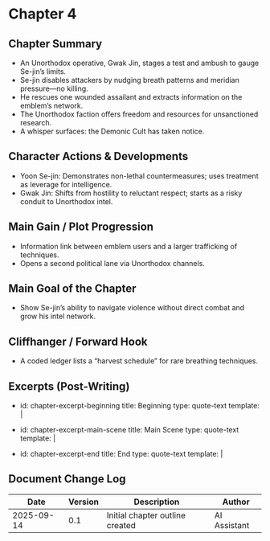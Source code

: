# Chapter 4

## Chapter Summary
- An Unorthodox operative, Gwak Jin, stages a test and ambush to gauge Se-jin’s limits.
- Se-jin disables attackers by nudging breath patterns and meridian pressure—no killing.
- He rescues one wounded assailant and extracts information on the emblem’s network.
- The Unorthodox faction offers freedom and resources for unsanctioned research.
- A whisper surfaces: the Demonic Cult has taken notice.

## Character Actions & Developments
- Yoon Se-jin: Demonstrates non-lethal countermeasures; uses treatment as leverage for intelligence.
- Gwak Jin: Shifts from hostility to reluctant respect; starts as a risky conduit to Unorthodox intel.

## Main Gain / Plot Progression
- Information link between emblem users and a larger trafficking of techniques.
- Opens a second political lane via Unorthodox channels.

## Main Goal of the Chapter
- Show Se-jin’s ability to navigate violence without direct combat and grow his intel network.

## Cliffhanger / Forward Hook
- A coded ledger lists a “harvest schedule” for rare breathing techniques.

## Excerpts (Post-Writing)
- id: chapter-excerpt-beginning
  title: Beginning
  type: quote-text
  template: |
    > 
- id: chapter-excerpt-main-scene
  title: Main Scene
  type: quote-text
  template: |
    > 
- id: chapter-excerpt-end
  title: End
  type: quote-text
  template: |
    > 

## Document Change Log
| Date       | Version | Description                     | Author       |
|------------|---------|---------------------------------|--------------|
| 2025-09-14 | 0.1     | Initial chapter outline created | AI Assistant |
